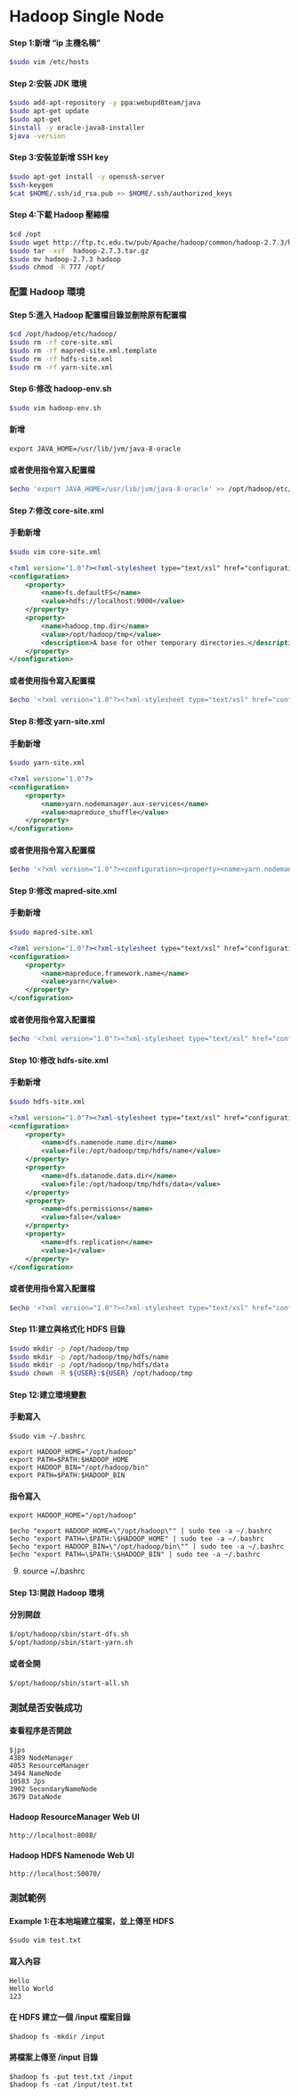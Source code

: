# Hadoop Single Node

#### Step 1:新增 “ip 主機名稱”

```bash
$sudo vim /etc/hosts
```

#### Step 2:安裝 JDK 環境

```bash
$sudo add-apt-repository -y ppa:webupd8team/java
$sudo apt-get update
$sudo apt-get
$install -y oracle-java8-installer
$java -version
```

#### Step 3:安裝並新增 SSH key

```bash
$sudo apt-get install -y openssh-server
$ssh-keygen
$cat $HOME/.ssh/id_rsa.pub >> $HOME/.ssh/authorized_keys
```

#### Step 4:下載 Hadoop 壓縮檔

```bash
$cd /opt
$sudo wget http://ftp.tc.edu.tw/pub/Apache/hadoop/common/hadoop-2.7.3/hadoop-2.7.3.tar.gz
$sudo tar -xvf  hadoop-2.7.3.tar.gz
$sudo mv hadoop-2.7.3 hadoop
$sudo chmod -R 777 /opt/
```

### 配置 Hadoop 環境

#### Step 5:進入 Hadoop 配置檔目錄並刪除原有配置檔

```bash
$cd /opt/hadoop/etc/hadoop/
$sudo rm -rf core-site.xml
$sudo rm -rf mapred-site.xml.template
$sudo rm -rf hdfs-site.xml
$sudo rm -rf yarn-site.xml
```

#### Step 6:修改 hadoop-env.sh

```bash
$sudo vim hadoop-env.sh
```

#### 新增

```
export JAVA_HOME=/usr/lib/jvm/java-8-oracle
```

#### 或者使用指令寫入配置檔

```bash
$echo 'export JAVA_HOME=/usr/lib/jvm/java-8-oracle' >> /opt/hadoop/etc/hadoop/hadoop-env.sh
```

#### Step 7:修改 core-site.xml

#### 手動新增

```bash
$sudo vim core-site.xml
```

```xml
<?xml version="1.0"?><?xml-stylesheet type="text/xsl" href="configuration.xsl"?>
<configuration>
    <property>
        <name>fs.defaultFS</name>
        <value>hdfs://localhost:9000</value>
    </property>
    <property>
        <name>hadoop.tmp.dir</name>
        <value>/opt/hadoop/tmp</value>
        <description>A base for other temporary directories.</description>
    </property>
</configuration>
```

#### 或者使用指令寫入配置檔

```bash
$echo '<?xml version="1.0"?><?xml-stylesheet type="text/xsl" href="configuration.xsl"?><configuration><property><name>fs.defaultFS</name><value>hdfs://localhost:9000</value></property><property><name>hadoop.tmp.dir</name><value>/opt/hadoop/tmp</value><description>A base for other temporary directories.</description></property></configuration>' >> /opt/hadoop/etc/hadoop/core-site.xml
```

#### Step 8:修改 yarn-site.xml

#### 手動新增

```bash
$sudo yarn-site.xml
```

```xml
<?xml version="1.0"?>
<configuration>
    <property>
        <name>yarn.nodemanager.aux-services</name>
        <value>mapreduce_shuffle</value>
    </property>
</configuration>
```

#### 或者使用指令寫入配置檔

```bash
$echo '<?xml version="1.0"?><configuration><property><name>yarn.nodemanager.aux-services</name><value>mapreduce_shuffle</value></property></configuration>' >> /opt/hadoop/etc/hadoop/yarn-site.xml
```

#### Step 9:修改 mapred-site.xml

#### 手動新增

```bash
$sudo mapred-site.xml
```

```xml
<?xml version="1.0"?><?xml-stylesheet type="text/xsl" href="configuration.xsl"?>
<configuration>
    <property>
        <name>mapreduce.framework.name</name>
        <value>yarn</value>
    </property>
</configuration>
```

#### 或者使用指令寫入配置檔

```bash
$echo '<?xml version="1.0"?><?xml-stylesheet type="text/xsl" href="configuration.xsl"?><configuration><property><name>mapreduce.framework.name</name><value>yarn</value></property></configuration>' >> /opt/hadoop/etc/hadoop/mapred-site.xml
```

#### Step 10:修改 hdfs-site.xml

#### 手動新增

```bash
$sudo hdfs-site.xml
```

```xml
<?xml version="1.0"?><?xml-stylesheet type="text/xsl" href="configuration.xsl"?>
<configuration>
    <property>
        <name>dfs.namenode.name.dir</name>
        <value>file:/opt/hadoop/tmp/hdfs/name</value>
    </property>
    <property>
        <name>dfs.datanode.data.dir</name>
        <value>file:/opt/hadoop/tmp/hdfs/data</value>
    </property>
    <property>
        <name>dfs.permissions</name>
        <value>false</value>
    </property>
    <property>
        <name>dfs.replication</name>
        <value>1</value>
    </property>
</configuration>
```

#### 或者使用指令寫入配置檔

```bash
$echo '<?xml version="1.0"?><?xml-stylesheet type="text/xsl" href="configuration.xsl"?><configuration><property><name>dfs.replication</name><value>1</value></property><property><name>dfs.namenode.name.dir</name><value>file:/opt/hadoop/tmp/hdfs/name</value></property><property><name>dfs.datanode.data.dir</name><value>file:/opt/hadoop/tmp/hdfs/data</value></property><property><name>dfs.permissions</name><value>false</value></property></configuration>' >> /opt/hadoop/etc/hadoop/hdfs-site.xml
```

#### Step 11:建立與格式化 HDFS 目錄

```bash
$sudo mkdir -p /opt/hadoop/tmp
$sudo mkdir -p /opt/hadoop/tmp/hdfs/name
$sudo mkdir -p /opt/hadoop/tmp/hdfs/data
$sudo chown -R ${USER}:${USER} /opt/hadoop/tmp
```

#### Step 12:建立環境變數

#### 手動寫入

```
$sudo vim ~/.bashrc
```

```
export HADOOP_HOME="/opt/hadoop"
export PATH=$PATH:$HADOOP_HOME
export HADOOP_BIN="/opt/hadoop/bin"
export PATH=$PATH:$HADOOP_BIN
```

#### 指令寫入

```
export HADOOP_HOME="/opt/hadoop"
```

```
$echo "export HADOOP_HOME=\"/opt/hadoop\"" | sudo tee -a ~/.bashrc
$echo "export PATH=\$PATH:\$HADOOP_HOME" | sudo tee -a ~/.bashrc
$echo "export HADOOP_BIN=\"/opt/hadoop/bin\"" | sudo tee -a ~/.bashrc
$echo "export PATH=\$PATH:\$HADOOP_BIN" | sudo tee -a ~/.bashrc
```

9. source ~/.bashrc

#### Step 13:開啟 Hadoop 環境

#### 分別開啟

```bash
$/opt/hadoop/sbin/start-dfs.sh
$/opt/hadoop/sbin/start-yarn.sh
```

#### 或者全開

```bash
$/opt/hadoop/sbin/start-all.sh
```

### 測試是否安裝成功

#### 查看程序是否開啟

```
$jps
4389 NodeManager
4053 ResourceManager
3494 NameNode
10583 Jps
3902 SecondaryNameNode
3679 DataNode
```

#### Hadoop ResourceManager Web UI

```
http://localhost:8088/
```

#### Hadoop HDFS Namenode Web UI

```
http://localhost:50070/
```

### 測試範例

#### Example 1:在本地端建立檔案，並上傳至 HDFS

```
$sudo vim test.txt
```

#### 寫入內容

```
Hello
Hello World
123
```

#### 在 HDFS 建立一個 /input 檔案目錄

```
$hadoop fs -mkdir /input
```

#### 將檔案上傳至 /input 目錄

```
$hadoop fs -put test.txt /input
$hadoop fs -cat /input/test.txt
```



